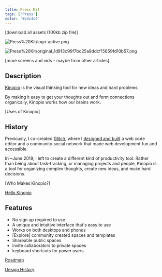 ```yaml
---
title: Press Kit
tags: ['Press']
color: '#c4c4c4'
---
```


[download all assets (100kb zip file)]

![Press%20Kit/logo-active.png](Press%20Kit/logo-active.png)

![Press%20Kit/original_1d913c99f7bc25a9ddcf15659fd10b57.png](Press%20Kit/original_1d913c99f7bc25a9ddcf15659fd10b57.png)

[more screens and vids - maybe from other articles]

## Description

[Kinopio](http://kinopio.club) is the visual thinking tool for new ideas and hard problems.

By making it easy to get your thoughts out and form connections organically, Kinopio works how our brains work.

[Uses of Kinopio]

## History

Previously, I co-created [Glitch](http://glitch.com), where I [designed and built](http://pketh.org/the-first-four-years-of-glitch.html) a web code editor and a community social network that made web development fun and accessible.

In ~June 2019, I left to create a different kind of productivity tool. Rather than being about task-tracking, or managing projects and people, Kinopio is a tool for organizing complex thoughts, create new ideas, and make hard decisions.

[Who Makes Kinopio?]

[Hello Kinopio](http://pketh.org/hello-kinopio.html)

## Features

- No sign up required to use
- A unique and intuitive interface that's easy to use
- Works on both desktops and phones
- [Explore] community created spaces and templates
- Shareable public spaces
- Invite collaborators to private spaces
- keyboard shortcuts for power users

[Roadmap](https://kinopio.club/-kinopio-roadmap-6TRE21gchHI7alHLuwzd5)

[Design History](https://www.are.na/kinopio/kinopio-design)